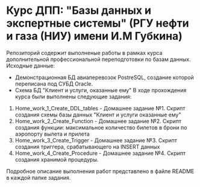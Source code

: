 # Курс ДПП: "Базы данных и экспертные системы" (РГУ нефти и газа (НИУ) имени И.М Губкина)
Репозиторий содержит выполненые работы в рамках курса дополнительной профессиональной переподготовки по базам данных. Исходные данные: 
- Демонстрационная БД авиаперевозок PostreSQL, создание которой переписана под СУБД Oracle.
- Схема БД "Клиент и услуги, оказанные ему"
В ходе прохождения курса были выполнены следующие задания:

1. Home_work_1_Create_DDL_tables - Домашнее задание №1. Скрипт создания схемы базы данных "Клиент и услуги оказанные ему"
2. Home_work_2_Create_Function - Домашнее задание №2. Скрипт создания функции: максимальное количество билетов в брони по аэропорту вылета и прилета
3. Home_work_3_Create_Trigger - Домашнее задание №3. Скрипт создания триггера, срабатывающего на INSERT данных
4. Home_work_4_Create_Procedure - Домашнее задание №4. Скрипт создания хранимой процедуры.

Подробное описание выполнения работ представлено в файле README в каждой папке задания.